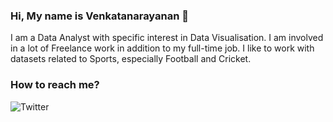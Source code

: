 ### Hi, My name is Venkatanarayanan 👋

I am a Data Analyst with specific interest in Data Visualisation. I am involved in a lot of Freelance work in addition to my full-time job. I like to work with
datasets related to Sports, especially Football and Cricket.

### How to reach me? ###

![Twitter](https://twitter.com/VenkyReddevil)
